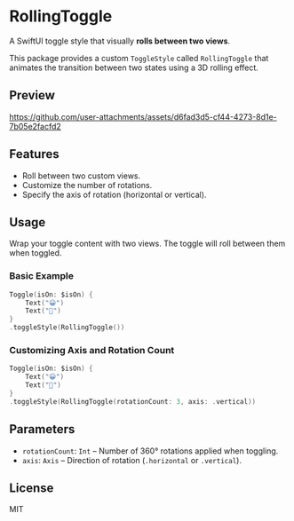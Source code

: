 # RollingToggle

A SwiftUI toggle style that visually **rolls between two views**.

This package provides a custom `ToggleStyle` called `RollingToggle` that animates the transition between two states using a 3D rolling effect.

## Preview

https://github.com/user-attachments/assets/d6fad3d5-cf44-4273-8d1e-7b05e2facfd2

## Features

- Roll between two custom views.
- Customize the number of rotations.
- Specify the axis of rotation (horizontal or vertical).

## Usage

Wrap your toggle content with two views. The toggle will roll between them when toggled.

### Basic Example

```swift
Toggle(isOn: $isOn) {
    Text("😀")
    Text("🙁")
}
.toggleStyle(RollingToggle())
```

### Customizing Axis and Rotation Count

```swift
Toggle(isOn: $isOn) {
    Text("😀")
    Text("🙁")
}
.toggleStyle(RollingToggle(rotationCount: 3, axis: .vertical))
```

## Parameters

- `rotationCount`: `Int` – Number of 360° rotations applied when toggling.
- `axis`: `Axis` – Direction of rotation (`.horizontal` or `.vertical`).



## License

MIT
